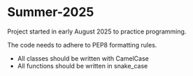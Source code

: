 # Summer-2025
Project started in early August 2025 to practice programming.

The code needs to adhere to PEP8 formatting rules.
 - All classes should be written with CamelCase
 - All functions should be written in snake_case
